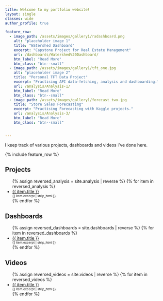 ```yaml
---
title: Welcome to my portfolio website!
layout: single
classes: wide
author_profile: true

feature_row:
  - image_path: /assets/images/gallery1/radashboard.png
    alt: "placeholder image 1"
    title: "Watershed Dashboard"
    excerpt: "Capstone Project for Real Estate Management"
    url: /dashboards/Watershed%20Dashboard/
    btn_label: "Read More"
    btn_class: "btn--small"
  - image_path: /assets/images/gallery1/tft_one.jpg
    alt: "placeholder image 2"
    title: "Personal TFT Data Project"
    excerpt: "Practising API data-fetching, analysis and dashboarding."
    url: /analysis/Analysis-1/
    btn_label: "Read More"
    btn_class: "btn--small"
  - image_path: /assets/images/gallery1/forecast_two.jpg
    title: "Store Sales Forecasting"
    excerpt: "Practising Forecasting with Kaggle projects."
    url: /analysis/Analysis-3/
    btn_label: "Read More"
    btn_class: "btn--small"


---
```


I keep track of various projects, dashboards and videos I've done here.

{% include feature_row %}

## Projects
<ul>
  {% assign reversed_analysis = site.analysis | reverse %}
  {% for item in reversed_analysis %}
    <li>
      <a href="{{ item.url }}">{{ item.title }}</a>
      <span style="display: block; font-size: 0.75em;"> 
        {{ item.excerpt | strip_html }} 
      </span>
    </li>
  {% endfor %}
</ul>

## Dashboards
<ul>
  {% assign reversed_dashboards = site.dashboards | reverse %}
  {% for item in reversed_dashboards %}
    <li>
      <a href="{{ item.url }}">{{ item.title }}</a>
      <span style="display: block; font-size: 0.75em;"> 
        {{ item.excerpt | strip_html }} 
      </span>
    </li>
  {% endfor %}
</ul>

## Videos
<ul>
  {% assign reversed_videos = site.videos | reverse %}
  {% for item in reversed_videos %}
    <li>
      <a href="{{ item.url }}">{{ item.title }}</a>
      <span style="display: block; font-size: 0.75em;"> 
        {{ item.excerpt | strip_html }} 
      </span>
    </li>
  {% endfor %}
</ul>
